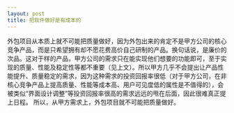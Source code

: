 ```yaml
---
layout: post
title: 把软件做好是有成本的
---
```


外包项目从本质上就不可能把质量做好，因为外包出来的肯定不是甲方公司的核心竞争产品，而是只希望拥有却不愿花费高价自己研制的产品。换句话说，是廉价的次品。这对于样的产品，甲方公司的需求只在能实现他们想要的功能即可，至于实现的质量、性能及稳定性等都不重要（见上文）。所以甲方几乎不会提出让产品性能提升、质量稳定的需求，因为这种需求的投资回报率很低（对于甲方公司，在非核心竞争产品上提高质量、性能等成本高、用户可见度低的属性是不值得的），会被类似“界面设计调整”等投资回报率很高的需求远远的甩在后面，因此很难真正提上日程。
所以，从甲方需求上，外包项目就不可能把质量做好。